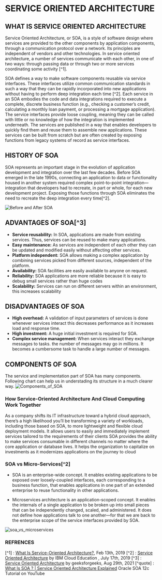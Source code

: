 # SERVICE ORIENTED ARCHITECTURE

## WHAT IS SERVICE ORIENTED ARCHITECTURE

Service Oriented Architecture, or SOA, is a style of software design where services are provided to the other components by application components, through a communication protocol over a network. Its principles are independent of vendors and other technologies. In service oriented architecture, a number of services communicate with each other, in one of two ways: through passing data or through two or more services coordinating some activity [^1].

SOA defines a way to make software components reusable via service interfaces. These interfaces utilize common communication standards in such a way that they can be rapidly incorporated into new applications without having to perform deep integration each time [^2]. Each service in an SOA embodies the code and data integrations required to execute a complete, discrete business function (e.g., checking a customer’s credit, calculating a monthly loan payment, or processing a mortgage application). The service interfaces provide loose coupling, meaning they can be called with little or no knowledge of how the integration is implemented underneath. The services are published in a way that enables developers to quickly find them and reuse them to assemble new applications. These services can be built from scratch but are often created by exposing functions from legacy systems of record as service interfaces.

## HISTORY OF SOA

SOA represents an important stage in the evolution of application development and integration over the last few decades. Before SOA emerged in the late 1990s, connecting an application to data or functionality housed in another system required complex point-to-point integration—integration that developers had to recreate, in part or whole, for each new development project. Exposing those functions through SOA eliminates the need to recreate the deep integration every time[^2].

![Before and After SOA](https://miro.medium.com/max/1220/1*QpkU690MioKK7lHwLE0_Bg.png)

## ADVANTAGES OF SOA[^3]

* **Service reusability:** In SOA, applications are made from existing services. Thus, services can be reused to make many applications.
* **Easy maintenance:** As services are independent of each other they can be updated and modified easily without affecting other services.
* **Platform independent:** SOA allows making a complex application by combining services picked from different sources, independent of the platform.
* **Availability:** SOA facilities are easily available to anyone on request.
* **Reliability:** SOA applications are more reliable because it is easy to debug small services rather than huge codes
* **Scalability:** Services can run on different servers within an environment, this increases scalability

## DISADVANTAGES OF SOA

* **High overhead:** A validation of input parameters of services is done whenever services interact this decreases performance as it increases load and response time.
* **High investment:** A huge initial investment is required for SOA.
* **Complex service management:** When services interact they exchange messages to tasks. the number of messages may go in millions. It becomes a cumbersome task to handle a large number of messages.

## COMPONENTS OF SOA

The service and implementation part of SOA has many components. Following chart can help us in understading its structure in a much clearer way.
![Components_of_SOA](https://media.geeksforgeeks.org/wp-content/uploads/Screenshot-248.png)

### How Service-Oriented Architecture And Cloud Computing Work Together

As a company shifts its IT infrastructure toward a hybrid cloud approach, there’s a high likelihood you’ll be transforming a variety of workloads, including those based on SOA, to more lightweight and flexible cloud deployment models. It allows users to easily and immediately implement services tailored to the requirements of their clients
SOA provides the ability to make services consumable in different channels no matter where the core application or database lives. It helps the organization to capitalize on investments as it modernizes applications on the journey to cloud

### SOA vs Micro-Services[^2]

* SOA is an enterprise-wide concept. It enables existing applications to be exposed over loosely-coupled interfaces, each corresponding to a business function, that enables applications in one part of an extended enterprise to reuse functionality in other applications.

* Microservices architecture is an application-scoped concept. It enables the internals of a single application to be broken up into small pieces that can be independently changed, scaled, and administered. It does not define how applications talk to one another—for that we are back to the enterprise scope of the service interfaces provided by SOA.

![soa_vs_microservices](https://miro.medium.com/max/1344/1*qAFyYAQSE3e-flZSqprHlg.jpeg)

### REFRENCES
[^1] : [What Is Service-Oriented Architecture?](https://medium.com/@SoftwareDevelopmentCommunity/what-is-service-oriented-architecture-fa894d11a7ec), Feb 13th, 2019 
[^2] : [Service Oriented Architecture](https://www.ibm.com/in-en/cloud/learn/soa) by IBM Cloud Education , July 17th, 2019
[^3] : [Service Oriented Architecture](https://www.geeksforgeeks.org/service-oriented-architecture/) by geeksforgeeks, Aug 29th, 2021
[^quote] : [What Is SOA ? | Service Oriented Architecture Explained](https://www.youtube.com/watch?v=tooRfyCHOT0) Oracle SOA 12c Tutorial on YouTube

